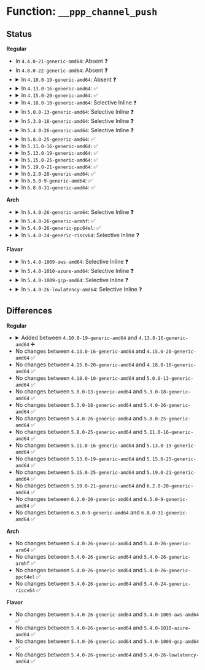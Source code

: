# Function: <code>__ppp_channel_push</code>

## Status
<b>Regular</b>
<ul>
<li>
In <code>4.4.0-21-generic-amd64</code>: Absent ❓
</li>
<li>
In <code>4.8.0-22-generic-amd64</code>: Absent ❓
</li>
<li>
<details>
<summary>In <code>4.10.0-19-generic-amd64</code>: Absent ❓</summary>

```json
{
  "name": "__ppp_channel_push",
  "collision_type": "Unique Static",
  "inline_type": "Full",
  "funcs": [
    {
      "addr": 18446744071585684734,
      "name": "__ppp_channel_push",
      "external": false,
      "loc": "drivers/net/ppp/ppp_generic.c:1882",
      "file": "drivers/net/ppp/ppp_generic.c",
      "inline": "not declared, inlined",
      "caller_inline": [
        "drivers/net/ppp/ppp_generic.c:ppp_channel_push"
      ],
      "caller_func": []
    }
  ],
  "symbols": []
}
```
</details>
</li>
<li>
<details>
<summary>In <code>4.13.0-16-generic-amd64</code>: ✅</summary>

```c
void __ppp_channel_push(struct channel * pch)
```

```json
{
  "name": "__ppp_channel_push",
  "collision_type": "Unique Static",
  "inline_type": "No",
  "funcs": [
    {
      "addr": 18446744071585771712,
      "name": "__ppp_channel_push",
      "external": false,
      "loc": "drivers/net/ppp/ppp_generic.c:1896",
      "file": "drivers/net/ppp/ppp_generic.c",
      "inline": "seen, unknown",
      "caller_inline": [],
      "caller_func": [
        "drivers/net/ppp/ppp_generic.c:ppp_channel_push",
        "drivers/net/ppp/ppp_generic.c:ppp_channel_push"
      ]
    }
  ],
  "symbols": [
    {
      "addr": 18446744071585771712,
      "name": "__ppp_channel_push",
      "section": ".text",
      "bind": "STB_LOCAL",
      "size": 155
    }
  ]
}
```
</details>
</li>
<li>
<details>
<summary>In <code>4.15.0-20-generic-amd64</code>: ✅</summary>

```c
void __ppp_channel_push(struct channel * pch)
```

```json
{
  "name": "__ppp_channel_push",
  "collision_type": "Unique Static",
  "inline_type": "No",
  "funcs": [
    {
      "addr": 18446744071586207904,
      "name": "__ppp_channel_push",
      "external": false,
      "loc": "drivers/net/ppp/ppp_generic.c:1923",
      "file": "drivers/net/ppp/ppp_generic.c",
      "inline": "seen, unknown",
      "caller_inline": [],
      "caller_func": [
        "drivers/net/ppp/ppp_generic.c:ppp_channel_push",
        "drivers/net/ppp/ppp_generic.c:ppp_channel_push"
      ]
    }
  ],
  "symbols": [
    {
      "addr": 18446744071586207904,
      "name": "__ppp_channel_push",
      "section": ".text",
      "bind": "STB_LOCAL",
      "size": 163
    }
  ]
}
```
</details>
</li>
<li>
<details>
<summary>In <code>4.18.0-10-generic-amd64</code>: Selective Inline ❓</summary>

```c
void __ppp_channel_push(struct channel * pch)
```

```json
{
  "name": "__ppp_channel_push",
  "collision_type": "Unique Static",
  "inline_type": "Selective",
  "funcs": [
    {
      "addr": 18446744071586467136,
      "name": "__ppp_channel_push",
      "external": false,
      "loc": "drivers/net/ppp/ppp_generic.c:1906",
      "file": "drivers/net/ppp/ppp_generic.c",
      "inline": "not declared, inlined",
      "caller_inline": [],
      "caller_func": [
        "drivers/net/ppp/ppp_generic.c:ppp_channel_push",
        "drivers/net/ppp/ppp_generic.c:ppp_channel_push"
      ]
    }
  ],
  "symbols": [
    {
      "addr": 18446744071586467136,
      "name": "__ppp_channel_push",
      "section": ".text",
      "bind": "STB_LOCAL",
      "size": 163
    }
  ]
}
```
</details>
</li>
<li>
<details>
<summary>In <code>5.0.0-13-generic-amd64</code>: Selective Inline ❓</summary>

```c
void __ppp_channel_push(struct channel * pch)
```

```json
{
  "name": "__ppp_channel_push",
  "collision_type": "Unique Static",
  "inline_type": "Selective",
  "funcs": [
    {
      "addr": 18446744071586614832,
      "name": "__ppp_channel_push",
      "external": false,
      "loc": "drivers/net/ppp/ppp_generic.c:1906",
      "file": "drivers/net/ppp/ppp_generic.c",
      "inline": "not declared, inlined",
      "caller_inline": [],
      "caller_func": [
        "drivers/net/ppp/ppp_generic.c:ppp_channel_push",
        "drivers/net/ppp/ppp_generic.c:ppp_channel_push"
      ]
    }
  ],
  "symbols": [
    {
      "addr": 18446744071586614832,
      "name": "__ppp_channel_push",
      "section": ".text",
      "bind": "STB_LOCAL",
      "size": 163
    }
  ]
}
```
</details>
</li>
<li>
<details>
<summary>In <code>5.3.0-18-generic-amd64</code>: Selective Inline ❓</summary>

```c
void __ppp_channel_push(struct channel * pch)
```

```json
{
  "name": "__ppp_channel_push",
  "collision_type": "Unique Static",
  "inline_type": "Selective",
  "funcs": [
    {
      "addr": 18446744071586867472,
      "name": "__ppp_channel_push",
      "external": false,
      "loc": "drivers/net/ppp/ppp_generic.c:1902",
      "file": "drivers/net/ppp/ppp_generic.c",
      "inline": "not declared, inlined",
      "caller_inline": [],
      "caller_func": [
        "drivers/net/ppp/ppp_generic.c:ppp_channel_push",
        "drivers/net/ppp/ppp_generic.c:ppp_channel_push"
      ]
    }
  ],
  "symbols": [
    {
      "addr": 18446744071586867472,
      "name": "__ppp_channel_push",
      "section": ".text",
      "bind": "STB_LOCAL",
      "size": 163
    }
  ]
}
```
</details>
</li>
<li>
<details>
<summary>In <code>5.4.0-26-generic-amd64</code>: Selective Inline ❓</summary>

```c
void __ppp_channel_push(struct channel * pch)
```

```json
{
  "name": "__ppp_channel_push",
  "collision_type": "Unique Static",
  "inline_type": "Selective",
  "funcs": [
    {
      "addr": 18446744071587013488,
      "name": "__ppp_channel_push",
      "external": false,
      "loc": "drivers/net/ppp/ppp_generic.c:1902",
      "file": "drivers/net/ppp/ppp_generic.c",
      "inline": "not declared, inlined",
      "caller_inline": [],
      "caller_func": [
        "drivers/net/ppp/ppp_generic.c:ppp_channel_push",
        "drivers/net/ppp/ppp_generic.c:ppp_channel_push"
      ]
    }
  ],
  "symbols": [
    {
      "addr": 18446744071587013488,
      "name": "__ppp_channel_push",
      "section": ".text",
      "bind": "STB_LOCAL",
      "size": 163
    }
  ]
}
```
</details>
</li>
<li>
<details>
<summary>In <code>5.8.0-25-generic-amd64</code>: ✅</summary>

```c
void __ppp_channel_push(struct channel * pch)
```

```json
{
  "name": "__ppp_channel_push",
  "collision_type": "Unique Static",
  "inline_type": "No",
  "funcs": [
    {
      "addr": 18446744071587845056,
      "name": "__ppp_channel_push",
      "external": false,
      "loc": "drivers/net/ppp/ppp_generic.c:1990",
      "file": "drivers/net/ppp/ppp_generic.c",
      "inline": "seen, unknown",
      "caller_inline": [],
      "caller_func": [
        "drivers/net/ppp/ppp_generic.c:ppp_channel_push",
        "drivers/net/ppp/ppp_generic.c:ppp_channel_push"
      ]
    }
  ],
  "symbols": [
    {
      "addr": 18446744071587845056,
      "name": "__ppp_channel_push",
      "section": ".text",
      "bind": "STB_LOCAL",
      "size": 163
    }
  ]
}
```
</details>
</li>
<li>
<details>
<summary>In <code>5.11.0-16-generic-amd64</code>: ✅</summary>

```c
void __ppp_channel_push(struct channel * pch)
```

```json
{
  "name": "__ppp_channel_push",
  "collision_type": "Unique Static",
  "inline_type": "No",
  "funcs": [
    {
      "addr": 18446744071587904240,
      "name": "__ppp_channel_push",
      "external": false,
      "loc": "drivers/net/ppp/ppp_generic.c:2100",
      "file": "drivers/net/ppp/ppp_generic.c",
      "inline": "seen, unknown",
      "caller_inline": [],
      "caller_func": [
        "drivers/net/ppp/ppp_generic.c:ppp_channel_push",
        "drivers/net/ppp/ppp_generic.c:ppp_channel_push"
      ]
    }
  ],
  "symbols": [
    {
      "addr": 18446744071587904240,
      "name": "__ppp_channel_push",
      "section": ".text",
      "bind": "STB_LOCAL",
      "size": 163
    }
  ]
}
```
</details>
</li>
<li>
<details>
<summary>In <code>5.13.0-19-generic-amd64</code>: ✅</summary>

```c
void __ppp_channel_push(struct channel * pch)
```

```json
{
  "name": "__ppp_channel_push",
  "collision_type": "Unique Static",
  "inline_type": "No",
  "funcs": [
    {
      "addr": 18446744071587780608,
      "name": "__ppp_channel_push",
      "external": false,
      "loc": "drivers/net/ppp/ppp_generic.c:2133",
      "file": "drivers/net/ppp/ppp_generic.c",
      "inline": "seen, unknown",
      "caller_inline": [],
      "caller_func": [
        "drivers/net/ppp/ppp_generic.c:ppp_channel_push",
        "drivers/net/ppp/ppp_generic.c:ppp_channel_push"
      ]
    }
  ],
  "symbols": [
    {
      "addr": 18446744071587780608,
      "name": "__ppp_channel_push",
      "section": ".text",
      "bind": "STB_LOCAL",
      "size": 163
    }
  ]
}
```
</details>
</li>
<li>
<details>
<summary>In <code>5.15.0-25-generic-amd64</code>: ✅</summary>

```c
void __ppp_channel_push(struct channel * pch)
```

```json
{
  "name": "__ppp_channel_push",
  "collision_type": "Unique Static",
  "inline_type": "No",
  "funcs": [
    {
      "addr": 18446744071588376976,
      "name": "__ppp_channel_push",
      "external": false,
      "loc": "drivers/net/ppp/ppp_generic.c:2138",
      "file": "drivers/net/ppp/ppp_generic.c",
      "inline": "seen, unknown",
      "caller_inline": [],
      "caller_func": [
        "drivers/net/ppp/ppp_generic.c:ppp_channel_push",
        "drivers/net/ppp/ppp_generic.c:ppp_channel_push"
      ]
    }
  ],
  "symbols": [
    {
      "addr": 18446744071588376976,
      "name": "__ppp_channel_push",
      "section": ".text",
      "bind": "STB_LOCAL",
      "size": 163
    }
  ]
}
```
</details>
</li>
<li>
<details>
<summary>In <code>5.19.0-21-generic-amd64</code>: ✅</summary>

```c
void __ppp_channel_push(struct channel * pch)
```

```json
{
  "name": "__ppp_channel_push",
  "collision_type": "Unique Static",
  "inline_type": "No",
  "funcs": [
    {
      "addr": 18446744071589770592,
      "name": "__ppp_channel_push",
      "external": false,
      "loc": "drivers/net/ppp/ppp_generic.c:2139",
      "file": "drivers/net/ppp/ppp_generic.c",
      "inline": "seen, unknown",
      "caller_inline": [],
      "caller_func": [
        "drivers/net/ppp/ppp_generic.c:ppp_channel_push",
        "drivers/net/ppp/ppp_generic.c:ppp_channel_push"
      ]
    }
  ],
  "symbols": [
    {
      "addr": 18446744071589770592,
      "name": "__ppp_channel_push",
      "section": ".text",
      "bind": "STB_LOCAL",
      "size": 203
    }
  ]
}
```
</details>
</li>
<li>
<details>
<summary>In <code>6.2.0-20-generic-amd64</code>: ✅</summary>

```c
void __ppp_channel_push(struct channel * pch)
```

```json
{
  "name": "__ppp_channel_push",
  "collision_type": "Unique Static",
  "inline_type": "No",
  "funcs": [
    {
      "addr": 18446744071591420944,
      "name": "__ppp_channel_push",
      "external": false,
      "loc": "drivers/net/ppp/ppp_generic.c:2141",
      "file": "drivers/net/ppp/ppp_generic.c",
      "inline": "seen, unknown",
      "caller_inline": [],
      "caller_func": [
        "drivers/net/ppp/ppp_generic.c:ppp_channel_push",
        "drivers/net/ppp/ppp_generic.c:ppp_channel_push"
      ]
    }
  ],
  "symbols": [
    {
      "addr": 18446744071591420944,
      "name": "__ppp_channel_push",
      "section": ".text",
      "bind": "STB_LOCAL",
      "size": 203
    }
  ]
}
```
</details>
</li>
<li>
<details>
<summary>In <code>6.5.0-9-generic-amd64</code>: ✅</summary>

```c
void __ppp_channel_push(struct channel * pch)
```

```json
{
  "name": "__ppp_channel_push",
  "collision_type": "Unique Static",
  "inline_type": "No",
  "funcs": [
    {
      "addr": 18446744071591836240,
      "name": "__ppp_channel_push",
      "external": false,
      "loc": "drivers/net/ppp/ppp_generic.c:2141",
      "file": "drivers/net/ppp/ppp_generic.c",
      "inline": "seen, unknown",
      "caller_inline": [],
      "caller_func": [
        "drivers/net/ppp/ppp_generic.c:ppp_channel_push",
        "drivers/net/ppp/ppp_generic.c:ppp_channel_push"
      ]
    }
  ],
  "symbols": [
    {
      "addr": 18446744071591836240,
      "name": "__ppp_channel_push",
      "section": ".text",
      "bind": "STB_LOCAL",
      "size": 203
    }
  ]
}
```
</details>
</li>
<li>
<details>
<summary>In <code>6.8.0-31-generic-amd64</code>: ✅</summary>

```c
void __ppp_channel_push(struct channel * pch)
```

```json
{
  "name": "__ppp_channel_push",
  "collision_type": "Unique Static",
  "inline_type": "No",
  "funcs": [
    {
      "addr": 18446744071592584304,
      "name": "__ppp_channel_push",
      "external": false,
      "loc": "drivers/net/ppp/ppp_generic.c:2141",
      "file": "drivers/net/ppp/ppp_generic.c",
      "inline": "seen, unknown",
      "caller_inline": [],
      "caller_func": [
        "drivers/net/ppp/ppp_generic.c:ppp_channel_push",
        "drivers/net/ppp/ppp_generic.c:ppp_channel_push"
      ]
    }
  ],
  "symbols": [
    {
      "addr": 18446744071592584304,
      "name": "__ppp_channel_push",
      "section": ".text",
      "bind": "STB_LOCAL",
      "size": 208
    }
  ]
}
```
</details>
</li>
</ul>
<b>Arch</b>
<ul>
<li>
<details>
<summary>In <code>5.4.0-26-generic-arm64</code>: Selective Inline ❓</summary>

```c
void __ppp_channel_push(struct channel * pch)
```

```json
{
  "name": "__ppp_channel_push",
  "collision_type": "Unique Static",
  "inline_type": "Selective",
  "funcs": [
    {
      "addr": 18446603336500125368,
      "name": "__ppp_channel_push",
      "external": false,
      "loc": "drivers/net/ppp/ppp_generic.c:1902",
      "file": "drivers/net/ppp/ppp_generic.c",
      "inline": "not declared, inlined",
      "caller_inline": [],
      "caller_func": [
        "drivers/net/ppp/ppp_generic.c:ppp_channel_push",
        "drivers/net/ppp/ppp_generic.c:ppp_channel_push"
      ]
    }
  ],
  "symbols": [
    {
      "addr": 18446603336500125368,
      "name": "__ppp_channel_push",
      "section": ".text",
      "bind": "STB_LOCAL",
      "size": 304
    }
  ]
}
```
</details>
</li>
<li>
<details>
<summary>In <code>5.4.0-26-generic-armhf</code>: ✅</summary>

```c
void __ppp_channel_push(struct channel * pch)
```

```json
{
  "name": "__ppp_channel_push",
  "collision_type": "Unique Static",
  "inline_type": "No",
  "funcs": [
    {
      "addr": 3232624876,
      "name": "__ppp_channel_push",
      "external": false,
      "loc": "drivers/net/ppp/ppp_generic.c:1902",
      "file": "drivers/net/ppp/ppp_generic.c",
      "inline": "seen, unknown",
      "caller_inline": [],
      "caller_func": [
        "drivers/net/ppp/ppp_generic.c:ppp_channel_push",
        "drivers/net/ppp/ppp_generic.c:ppp_channel_push"
      ]
    }
  ],
  "symbols": [
    {
      "addr": 3232624876,
      "name": "__ppp_channel_push",
      "section": ".text",
      "bind": "STB_LOCAL",
      "size": 192
    }
  ]
}
```
</details>
</li>
<li>
<details>
<summary>In <code>5.4.0-26-generic-ppc64el</code>: ✅</summary>

```c
void __ppp_channel_push(struct channel * pch)
```

```json
{
  "name": "__ppp_channel_push",
  "collision_type": "Unique Static",
  "inline_type": "No",
  "funcs": [
    {
      "addr": 13835058055293347920,
      "name": "__ppp_channel_push",
      "external": false,
      "loc": "drivers/net/ppp/ppp_generic.c:1902",
      "file": "drivers/net/ppp/ppp_generic.c",
      "inline": "seen, unknown",
      "caller_inline": [],
      "caller_func": [
        "drivers/net/ppp/ppp_generic.c:ppp_channel_push",
        "drivers/net/ppp/ppp_generic.c:ppp_channel_push"
      ]
    }
  ],
  "symbols": [
    {
      "addr": 13835058055293347920,
      "name": "__ppp_channel_push",
      "section": ".text",
      "bind": "STB_LOCAL",
      "size": 400
    }
  ]
}
```
</details>
</li>
<li>
<details>
<summary>In <code>5.4.0-24-generic-riscv64</code>: Selective Inline ❓</summary>

```c
void __ppp_channel_push(struct channel * pch)
```

```json
{
  "name": "__ppp_channel_push",
  "collision_type": "Unique Static",
  "inline_type": "Selective",
  "funcs": [
    {
      "addr": 18446743936277080548,
      "name": "__ppp_channel_push",
      "external": false,
      "loc": "drivers/net/ppp/ppp_generic.c:1902",
      "file": "drivers/net/ppp/ppp_generic.c",
      "inline": "not declared, inlined",
      "caller_inline": [],
      "caller_func": [
        "drivers/net/ppp/ppp_generic.c:ppp_channel_push",
        "drivers/net/ppp/ppp_generic.c:ppp_channel_push"
      ]
    }
  ],
  "symbols": [
    {
      "addr": 18446743936277080548,
      "name": "__ppp_channel_push",
      "section": ".text",
      "bind": "STB_LOCAL",
      "size": 226
    }
  ]
}
```
</details>
</li>
</ul>
<b>Flavor</b>
<ul>
<li>
<details>
<summary>In <code>5.4.0-1009-aws-amd64</code>: Selective Inline ❓</summary>

```c
void __ppp_channel_push(struct channel * pch)
```

```json
{
  "name": "__ppp_channel_push",
  "collision_type": "Unique Static",
  "inline_type": "Selective",
  "funcs": [
    {
      "addr": 18446744071586770512,
      "name": "__ppp_channel_push",
      "external": false,
      "loc": "drivers/net/ppp/ppp_generic.c:1902",
      "file": "drivers/net/ppp/ppp_generic.c",
      "inline": "not declared, inlined",
      "caller_inline": [],
      "caller_func": [
        "drivers/net/ppp/ppp_generic.c:ppp_channel_push",
        "drivers/net/ppp/ppp_generic.c:ppp_channel_push"
      ]
    }
  ],
  "symbols": [
    {
      "addr": 18446744071586770512,
      "name": "__ppp_channel_push",
      "section": ".text",
      "bind": "STB_LOCAL",
      "size": 163
    }
  ]
}
```
</details>
</li>
<li>
<details>
<summary>In <code>5.4.0-1010-azure-amd64</code>: Selective Inline ❓</summary>

```c
void __ppp_channel_push(struct channel * pch)
```

```json
{
  "name": "__ppp_channel_push",
  "collision_type": "Unique Static",
  "inline_type": "Selective",
  "funcs": [
    {
      "addr": 18446744071586675744,
      "name": "__ppp_channel_push",
      "external": false,
      "loc": "drivers/net/ppp/ppp_generic.c:1902",
      "file": "drivers/net/ppp/ppp_generic.c",
      "inline": "not declared, inlined",
      "caller_inline": [],
      "caller_func": [
        "drivers/net/ppp/ppp_generic.c:ppp_channel_push",
        "drivers/net/ppp/ppp_generic.c:ppp_channel_push"
      ]
    }
  ],
  "symbols": [
    {
      "addr": 18446744071586675744,
      "name": "__ppp_channel_push",
      "section": ".text",
      "bind": "STB_LOCAL",
      "size": 163
    }
  ]
}
```
</details>
</li>
<li>
<details>
<summary>In <code>5.4.0-1009-gcp-amd64</code>: Selective Inline ❓</summary>

```c
void __ppp_channel_push(struct channel * pch)
```

```json
{
  "name": "__ppp_channel_push",
  "collision_type": "Unique Static",
  "inline_type": "Selective",
  "funcs": [
    {
      "addr": 18446744071586968048,
      "name": "__ppp_channel_push",
      "external": false,
      "loc": "drivers/net/ppp/ppp_generic.c:1902",
      "file": "drivers/net/ppp/ppp_generic.c",
      "inline": "not declared, inlined",
      "caller_inline": [],
      "caller_func": [
        "drivers/net/ppp/ppp_generic.c:ppp_channel_push",
        "drivers/net/ppp/ppp_generic.c:ppp_channel_push"
      ]
    }
  ],
  "symbols": [
    {
      "addr": 18446744071586968048,
      "name": "__ppp_channel_push",
      "section": ".text",
      "bind": "STB_LOCAL",
      "size": 163
    }
  ]
}
```
</details>
</li>
<li>
<details>
<summary>In <code>5.4.0-26-lowlatency-amd64</code>: Selective Inline ❓</summary>

```c
void __ppp_channel_push(struct channel * pch)
```

```json
{
  "name": "__ppp_channel_push",
  "collision_type": "Unique Static",
  "inline_type": "Selective",
  "funcs": [
    {
      "addr": 18446744071587075200,
      "name": "__ppp_channel_push",
      "external": false,
      "loc": "drivers/net/ppp/ppp_generic.c:1902",
      "file": "drivers/net/ppp/ppp_generic.c",
      "inline": "not declared, inlined",
      "caller_inline": [],
      "caller_func": [
        "drivers/net/ppp/ppp_generic.c:ppp_channel_push",
        "drivers/net/ppp/ppp_generic.c:ppp_channel_push"
      ]
    }
  ],
  "symbols": [
    {
      "addr": 18446744071587075200,
      "name": "__ppp_channel_push",
      "section": ".text",
      "bind": "STB_LOCAL",
      "size": 173
    }
  ]
}
```
</details>
</li>
</ul>

## Differences
<b>Regular</b>
<ul>
<li>
<details>
<summary>Added between <code>4.10.0-19-generic-amd64</code> and <code>4.13.0-16-generic-amd64</code> ➕</summary>

```c
void __ppp_channel_push(struct channel * pch)
```
</details>
</li>
<li>
No changes between <code>4.13.0-16-generic-amd64</code> and <code>4.15.0-20-generic-amd64</code> ✅
</li>
<li>
No changes between <code>4.15.0-20-generic-amd64</code> and <code>4.18.0-10-generic-amd64</code> ✅
</li>
<li>
No changes between <code>4.18.0-10-generic-amd64</code> and <code>5.0.0-13-generic-amd64</code> ✅
</li>
<li>
No changes between <code>5.0.0-13-generic-amd64</code> and <code>5.3.0-18-generic-amd64</code> ✅
</li>
<li>
No changes between <code>5.3.0-18-generic-amd64</code> and <code>5.4.0-26-generic-amd64</code> ✅
</li>
<li>
No changes between <code>5.4.0-26-generic-amd64</code> and <code>5.8.0-25-generic-amd64</code> ✅
</li>
<li>
No changes between <code>5.8.0-25-generic-amd64</code> and <code>5.11.0-16-generic-amd64</code> ✅
</li>
<li>
No changes between <code>5.11.0-16-generic-amd64</code> and <code>5.13.0-19-generic-amd64</code> ✅
</li>
<li>
No changes between <code>5.13.0-19-generic-amd64</code> and <code>5.15.0-25-generic-amd64</code> ✅
</li>
<li>
No changes between <code>5.15.0-25-generic-amd64</code> and <code>5.19.0-21-generic-amd64</code> ✅
</li>
<li>
No changes between <code>5.19.0-21-generic-amd64</code> and <code>6.2.0-20-generic-amd64</code> ✅
</li>
<li>
No changes between <code>6.2.0-20-generic-amd64</code> and <code>6.5.0-9-generic-amd64</code> ✅
</li>
<li>
No changes between <code>6.5.0-9-generic-amd64</code> and <code>6.8.0-31-generic-amd64</code> ✅
</li>
</ul>
<b>Arch</b>
<ul>
<li>
No changes between <code>5.4.0-26-generic-amd64</code> and <code>5.4.0-26-generic-arm64</code> ✅
</li>
<li>
No changes between <code>5.4.0-26-generic-amd64</code> and <code>5.4.0-26-generic-armhf</code> ✅
</li>
<li>
No changes between <code>5.4.0-26-generic-amd64</code> and <code>5.4.0-26-generic-ppc64el</code> ✅
</li>
<li>
No changes between <code>5.4.0-26-generic-amd64</code> and <code>5.4.0-24-generic-riscv64</code> ✅
</li>
</ul>
<b>Flavor</b>
<ul>
<li>
No changes between <code>5.4.0-26-generic-amd64</code> and <code>5.4.0-1009-aws-amd64</code> ✅
</li>
<li>
No changes between <code>5.4.0-26-generic-amd64</code> and <code>5.4.0-1010-azure-amd64</code> ✅
</li>
<li>
No changes between <code>5.4.0-26-generic-amd64</code> and <code>5.4.0-1009-gcp-amd64</code> ✅
</li>
<li>
No changes between <code>5.4.0-26-generic-amd64</code> and <code>5.4.0-26-lowlatency-amd64</code> ✅
</li>
</ul>
